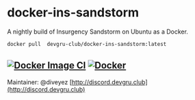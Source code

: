 # docker-ins-sandstorm
A nightly build of Insurgency Sandstorm on Ubuntu as a Docker.

```bash
docker pull  devgru-club/docker-ins-sandstorm:latest
```

[![Docker Image CI](https://github.com/devgru-club/docker-ins-sandstorm/actions/workflows/docker-image.yml/badge.svg?branch=main&event=status)](https://github.com/devgru-club/docker-ins-sandstorm/actions/workflows/docker-image.yml)
[![Docker](https://github.com/devgru-club/docker-ins-sandstorm/actions/workflows/docker-publish.yml/badge.svg?event=deployment_status)](https://github.com/devgru-club/docker-ins-sandstorm/actions/workflows/docker-publish.yml)
---

Maintainer: @diveyez
[http://discord.devgru.club](http://discord.devgru.club)
